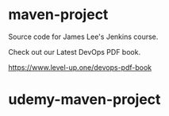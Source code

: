 # maven-project
Source code for James Lee's Jenkins course.

Check out our Latest DevOps PDF book.

https://www.level-up.one/devops-pdf-book
# udemy-maven-project
